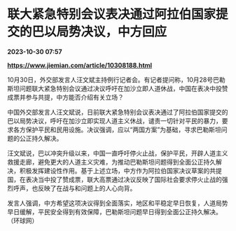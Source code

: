 # 联大紧急特别会议表决通过阿拉伯国家提交的巴以局势决议，中方回应

**2023-10-30 07:57**

**https://www.jiemian.com/article/10308188.html**

10月30日，外交部发言人汪文斌主持例行记者会。有记者提问称，10月28号巴勒斯坦问题联大紧急特别会议通过决议呼吁在加沙立即人道休战，中国在表决中投赞成票并参与共提，中方能否介绍有关立场？

中国外交部发言人汪文斌说，日前联大紧急特别会议表决通过了阿拉伯国家提交的巴以局势决议，呼吁在加沙立即实现人道主义休战，谴责一切针对平民的暴力，要求各方保护平民和民用设施。决议强调，应以“两国方案”为基础，寻求巴勒斯坦问题的公正持久解决。

汪文斌说，巴以冲突升级以来，中国一直呼吁停火止战，保护平民，开辟人道主义救援走廊，避免更大的人道主义灾难，为推动巴勒斯坦问题得到全面公正持久解决，积极发挥建设性作用。基于上述立场，中方作为阿拉伯国家决议草案的共提国，在表决当中投了赞成票，联大高票通过决议反映了国际社会要求停火止战的强烈呼声，也反映了在战与和问题上的人心向背。

发言人强调，中方希望这项决议得到全面落实，地区和平稳定早日恢复，人道局势早日缓解，平民安全得到有效保障，巴勒斯坦问题早日得到全面公正持久解决。（环球网）